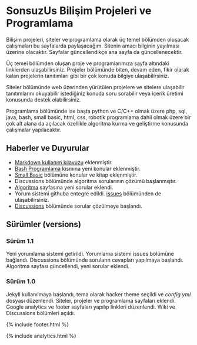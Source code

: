# SonsuzUs Bilişim Projeleri ve Programlama

Bilişim projeleri, siteler ve programlama olarak üç temel bölümden oluşacak çalışmaları bu sayfalarda paylaşacağım. Sitenin amacı bilginin yayılması üzerine olacaktır. Sayfalar güncellendikçe ana sayfa da güncellenecektir.

Üç temel bölümden oluşan proje ve programlarımıza sayfa altındaki linklerden ulaşabilirsiniz. Projeler bölümünde biten, devam eden, fikir olarak kalan projelerin tanıtımları gibi bir çok konuda bilgiye ulaşabilirsiniz.

Siteler bölümünde web üzerinden yürütülen projelere ve sitelere ulaşabilir tanıtımlarını okuyabilir istediğiniz konuda soru sorabilir veya içerik üretimi konusunda destek olabilirsiniz.

Programlama bölümünde ise başta python ve C/C++ olmak üzere php, sql, java, bash, small basic, html, css, robotik programlama dahil olmak üzere bir çok alt alana da açılacak özellikle algoritma kurma ve geliştirme konusunda çalışmalar yapılacaktır.

## Haberler ve Duyurular

* [Markdown kullanım kılavuzu](https://sonsuzus.github.io/markdown-kullanimi-turkce) eklenmiştir.
* [Bash Programlama](https://sonsuzus.github.io/bash-programlama) kısmına yeni konular eklenmiştir.
* [Small Basic](https://sonsuzus.github.io/small-basic-programlama) bölümüne konular ve kitap eklenmiştir.
* Discussions bölümünde algoritma sorularının çözümü başlanmıştır.
* [Algoritma](https://sonsuzus.github.io/algoritma-programlama) sayfasına yeni sorular eklendi. 
* Yorum sistemi githuba entegre edildi. [issues](https://github.com/sonsuzus/sonsuzus.github.io/issues) bölümünden de ulaşabilirsiniz.
* [Discussions](https://github.com/sonsuzus/sonsuzus.github.io/discussions) bölümünde sorular çözülmeye başlandı.

## Sürümler (versions)

### Sürüm 1.1

Yeni yorumlama sistemi getirildi. Yorumlama sistemi issues bölümüne bağlandı. Discussions bölümünde soruların cevapları yapılmaya başlandı. Algoritma sayfası güncellendi, yeni sorular eklendi.

### Sürüm 1.0

Jekyll kullanılmaya başlandı, tema olarak hacker theme seçildi ve _config.yml_ dosyası düzenlendi. Siteler, projeler ve programlama sayfaları eklendi. Google analytics ve footer sayfaları yapılıp linkleri düzenlendi. Wiki ve Discussions bölümleri açıldı. 


{% include footer.html %}

{% include analytics.html %}
